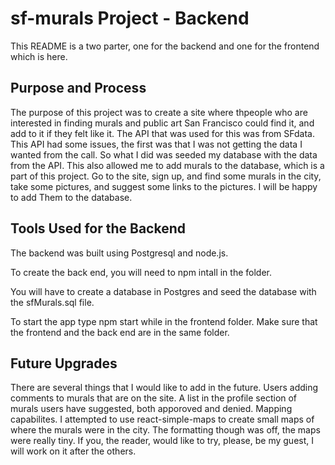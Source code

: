# sf-murals Project - Backend

This README is a two parter, one for the backend and one for the frontend which is here.

## Purpose and Process

The purpose of this project was to create a site where thpeople who are interested in finding murals and public art San Francisco could find it, and add to it if they felt like it. The API that was used for this was from SFdata. This API had some issues, the first was that I was not getting the data I wanted from the call. So what I did was seeded my database with the data from the API. This also allowed me to add murals to the database, which is a part of this project. Go to the site, sign up, and find some murals in the city, take some pictures, and suggest some links to the pictures. I will be happy to add Them to the database.

## Tools Used for the Backend

The backend was built using Postgresql and node.js.

To create the back end, you will need to npm intall in the folder. 

You will have to create a database in Postgres and seed the database with the sfMurals.sql file.

To start the app type npm start while in the frontend folder. Make sure that the frontend and the back end are in the same folder.

## Future Upgrades

There are several things that I would like to add in the future. Users adding comments to murals that are on the site. A list in the profile section of murals users have suggested, both apporoved and denied. Mapping capabilites. I attempted to use react-simple-maps to create small maps of where the murals were in the city. The formatting though was off, the maps were really tiny. If you, the reader, would like to try, please, be my guest, I will work on it after the others.
